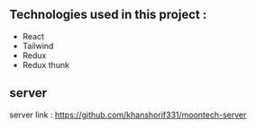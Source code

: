 ## Technologies used in this project : 

*  React
* Tailwind
* Redux
* Redux thunk

## server


server link : https://github.com/khanshorif331/moontech-server
